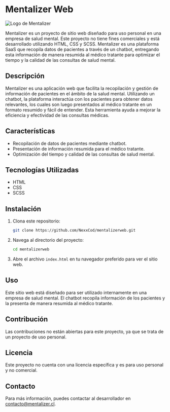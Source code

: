 # Mentalizer Web

![Logo de Mentalizer](http://mentalizer.cl/img/logo.svg)

Mentalizer es un proyecto de sitio web diseñado para uso personal en una empresa de salud mental. Este proyecto no tiene fines comerciales y está desarrollado utilizando HTML, CSS y SCSS. Mentalizer es una plataforma SaaS que recopila datos de pacientes a través de un chatbot, entregando esta información de manera resumida al médico tratante para optimizar el tiempo y la calidad de las consultas de salud mental.

## Descripción

Mentalizer es una aplicación web que facilita la recopilación y gestión de información de pacientes en el ámbito de la salud mental. Utilizando un chatbot, la plataforma interactúa con los pacientes para obtener datos relevantes, los cuales son luego presentados al médico tratante en un formato resumido y fácil de entender. Esta herramienta ayuda a mejorar la eficiencia y efectividad de las consultas médicas.

## Características

- Recopilación de datos de pacientes mediante chatbot.
- Presentación de información resumida para el médico tratante.
- Optimización del tiempo y calidad de las consultas de salud mental.

## Tecnologías Utilizadas

- HTML
- CSS
- SCSS

## Instalación

1. Clona este repositorio:
    ```bash
    git clone https://github.com/NexxCod/mentalizerweb.git
    ```
2. Navega al directorio del proyecto:
    ```bash
    cd mentalizerweb
    ```
3. Abre el archivo `index.html` en tu navegador preferido para ver el sitio web.

## Uso

Este sitio web está diseñado para ser utilizado internamente en una empresa de salud mental. El chatbot recopila información de los pacientes y la presenta de manera resumida al médico tratante.

## Contribución

Las contribuciones no están abiertas para este proyecto, ya que se trata de un proyecto de uso personal.

## Licencia

Este proyecto no cuenta con una licencia específica y es para uso personal y no comercial.

## Contacto

Para más información, puedes contactar al desarrollador en [contacto@mentalizer.cl](mailto:contacto@mentalizer.cl).


